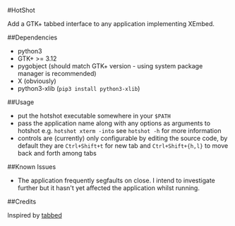 #HotShot

Add a GTK+ tabbed interface to any application implementing XEmbed.

##Dependencies

- python3
- GTK+ >= 3.12
- pygobject (should match GTK+ version - using system package manager is
  recommended)
- X (obviously)
- python3-xlib (`pip3 install python3-xlib`)

##Usage

- put the hotshot executable somewhere in your `$PATH`
- pass the application name along with any options as arguments to
  hotshot e.g.
  `hotshot xterm -into`
  see `hotshot -h` for more information
- controls are (currently) only configurable by editing the source code,
  by default they are `Ctrl+Shift+t` for new tab and `Ctrl+Shift+{h,l}`
  to move back and forth among tabs

##Known Issues

- The application frequently segfaults on close. I intend to investigate
  further but it hasn't yet affected the application whilst running.

##Credits

Inspired by [tabbed](http://tools.suckless.org/tabbed/)

